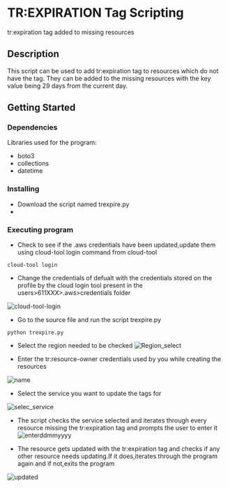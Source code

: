 # TR:EXPIRATION Tag Scripting

tr:expiration tag added to missing resources

## Description

This script can be used to add tr:expiration tag to resources which do not have the tag.
They can be added to the missing resources with the key value being 29 days from the current day.

## Getting Started

### Dependencies

Libraries used for the program:
* boto3 
* collections
* datetime


### Installing

* Download the script named trexpire.py
* 

### Executing program

* Check to see if the .aws credentials have been updated,update them using cloud-tool login command from cloud-tool
```
cloud-tool login
```

* Change the credentials of defualt with the credentials stored on the profile by the cloud login tool present in the users>611XXX>.aws>credentials folder

![cloud-tool-login](https://user-images.githubusercontent.com/101724244/200761864-eb2a7f04-7709-43ff-b110-9d59faae26b8.PNG)

* Go to the source file and run the script trexpire.py
```
python trexpire.py
```
* Select the region needed to be checked
![Region_select](https://user-images.githubusercontent.com/101724244/200762885-e384f54b-bf07-453d-a37e-d206baa501cb.PNG)

* Enter the tr:resource-owner credentials used by you while creating the resources 
  
![name](https://user-images.githubusercontent.com/101724244/200763260-9be9c6f7-3510-484e-8573-7211fe7ba0d7.PNG)

* Select the service you want to update the tags for 

![selec_service](https://user-images.githubusercontent.com/101724244/200763714-d36a7a6a-088b-4ed3-91b4-474b4659a8e3.PNG)

* The script checks the service selected and iterates through every resource missing the tr:expiration tag and prompts the user to enter it
![enterddmmyyyy](https://user-images.githubusercontent.com/101724244/200764350-29cd1e91-ef9a-46d1-be59-b647892f4a98.PNG)

* The resource gets updated with the tr:expiration tag and checks if any other resource needs updating.If it does,iterates through the program again and if not,exits     the program
 
![updated](https://user-images.githubusercontent.com/101724244/200764649-763ed3c9-f0a8-45f9-a578-5bf3f6f57a46.PNG)

